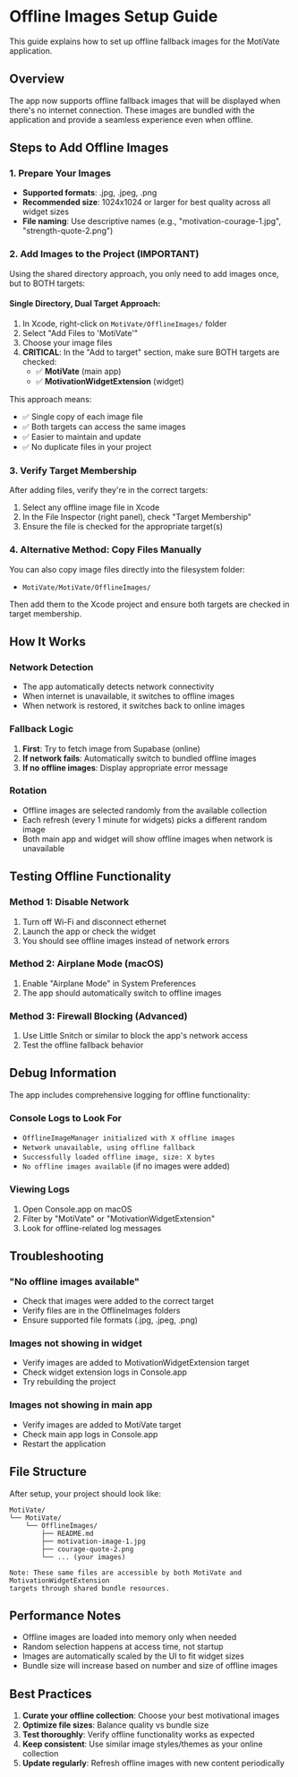 # Offline Images Setup Guide

This guide explains how to set up offline fallback images for the MotiVate application.

## Overview

The app now supports offline fallback images that will be displayed when there's no internet connection. These images are bundled with the application and provide a seamless experience even when offline.

## Steps to Add Offline Images

### 1. Prepare Your Images

- **Supported formats**: .jpg, .jpeg, .png
- **Recommended size**: 1024x1024 or larger for best quality across all widget sizes
- **File naming**: Use descriptive names (e.g., "motivation-courage-1.jpg", "strength-quote-2.png")

### 2. Add Images to the Project (IMPORTANT)

Using the shared directory approach, you only need to add images once, but to BOTH targets:

#### Single Directory, Dual Target Approach:
1. In Xcode, right-click on `MotiVate/OfflineImages/` folder
2. Select "Add Files to 'MotiVate'"
3. Choose your image files
4. **CRITICAL**: In the "Add to target" section, make sure BOTH targets are checked:
   - ✅ **MotiVate** (main app)
   - ✅ **MotivationWidgetExtension** (widget)

This approach means:
- ✅ Single copy of each image file
- ✅ Both targets can access the same images
- ✅ Easier to maintain and update
- ✅ No duplicate files in your project

### 3. Verify Target Membership

After adding files, verify they're in the correct targets:
1. Select any offline image file in Xcode
2. In the File Inspector (right panel), check "Target Membership"
3. Ensure the file is checked for the appropriate target(s)

### 4. Alternative Method: Copy Files Manually

You can also copy image files directly into the filesystem folder:
- `MotiVate/MotiVate/OfflineImages/`

Then add them to the Xcode project and ensure both targets are checked in target membership.

## How It Works

### Network Detection
- The app automatically detects network connectivity
- When internet is unavailable, it switches to offline images
- When network is restored, it switches back to online images

### Fallback Logic
1. **First**: Try to fetch image from Supabase (online)
2. **If network fails**: Automatically switch to bundled offline images
3. **If no offline images**: Display appropriate error message

### Rotation
- Offline images are selected randomly from the available collection
- Each refresh (every 1 minute for widgets) picks a different random image
- Both main app and widget will show offline images when network is unavailable

## Testing Offline Functionality

### Method 1: Disable Network
1. Turn off Wi-Fi and disconnect ethernet
2. Launch the app or check the widget
3. You should see offline images instead of network errors

### Method 2: Airplane Mode (macOS)
1. Enable "Airplane Mode" in System Preferences
2. The app should automatically switch to offline images

### Method 3: Firewall Blocking (Advanced)
1. Use Little Snitch or similar to block the app's network access
2. Test the offline fallback behavior

## Debug Information

The app includes comprehensive logging for offline functionality:

### Console Logs to Look For
- `OfflineImageManager initialized with X offline images`
- `Network unavailable, using offline fallback`
- `Successfully loaded offline image, size: X bytes`
- `No offline images available` (if no images were added)

### Viewing Logs
1. Open Console.app on macOS
2. Filter by "MotiVate" or "MotivationWidgetExtension"
3. Look for offline-related log messages

## Troubleshooting

### "No offline images available"
- Check that images were added to the correct target
- Verify files are in the OfflineImages folders
- Ensure supported file formats (.jpg, .jpeg, .png)

### Images not showing in widget
- Verify images are added to MotivationWidgetExtension target
- Check widget extension logs in Console.app
- Try rebuilding the project

### Images not showing in main app
- Verify images are added to MotiVate target
- Check main app logs in Console.app
- Restart the application

## File Structure

After setup, your project should look like:

```
MotiVate/
└── MotiVate/
    └── OfflineImages/
        ├── README.md
        ├── motivation-image-1.jpg
        ├── courage-quote-2.png
        └── ... (your images)

Note: These same files are accessible by both MotiVate and MotivationWidgetExtension 
targets through shared bundle resources.
```

## Performance Notes

- Offline images are loaded into memory only when needed
- Random selection happens at access time, not startup
- Images are automatically scaled by the UI to fit widget sizes
- Bundle size will increase based on number and size of offline images

## Best Practices

1. **Curate your offline collection**: Choose your best motivational images
2. **Optimize file sizes**: Balance quality vs bundle size
3. **Test thoroughly**: Verify offline functionality works as expected
4. **Keep consistent**: Use similar image styles/themes as your online collection
5. **Update regularly**: Refresh offline images with new content periodically